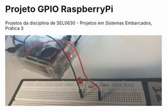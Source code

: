 # Projeto GPIO RaspberryPi
Projetos da disciplina de SEL0630 - Projetos em Sistemas Embarcados, Prática 3

![alt text](https://github.com/LucasRorisCube/ProjetoGPIORaspberryPi/blob/master/Images/CircuitoLED_PWM.jpeg?raw=true)
